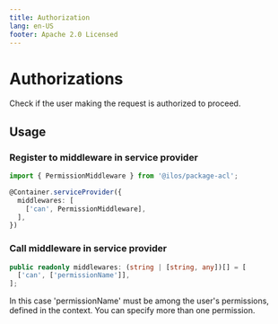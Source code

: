 ```yaml
---
title: Authorization
lang: en-US
footer: Apache 2.0 Licensed
---
```


# Authorizations
Check if the user making the request is authorized to proceed. 

## Usage

### Register to middleware in service provider
```ts
import { PermissionMiddleware } from '@ilos/package-acl';

@Container.serviceProvider({
  middlewares: [
    ['can', PermissionMiddleware],
  ],
})
```

### Call middleware in service provider
```ts
public readonly middlewares: (string | [string, any])[] = [
  ['can', ['permissionName']],
];
```
In this case 'permissionName' must be among the user's permissions, defined in the context. You can specify more than one permission. 
